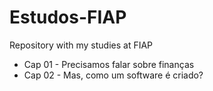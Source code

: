 # Estudos-FIAP
Repository with my studies at FIAP

- Cap 01 - Precisamos falar sobre finanças
- Cap 02 - Mas, como um software é criado?
